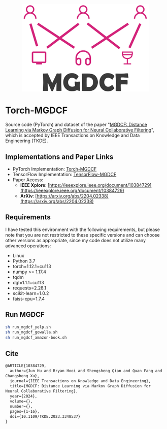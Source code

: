 <p align="center">
<img src="MGDCF_LOGO.png" width="400"/>
</p>


# Torch-MGDCF
Source code (PyTorch) and dataset of the paper "[MGDCF: Distance Learning via Markov Graph Diffusion for Neural Collaborative Filtering](https://arxiv.org/abs/2204.02338)", which is accepted by IEEE Transactions on Knowledge and Data Engineering (TKDE).



## Implementations and Paper Links

+ PyTorch Implementation: [Torch-MGDCF](https://github.com/CrawlScript/Torch-MGDCF)
+ TensorFlow Implementation: [TensorFlow-MGDCF](https://github.com/hujunxianligong/MGDCF)
+ Paper Access:
    - **IEEE Xplore**: [https://ieeexplore.ieee.org/document/10384729](https://ieeexplore.ieee.org/document/10384729)
    - **ArXiv**: [https://arxiv.org/abs/2204.02338](https://arxiv.org/abs/2204.02338)






## Requirements

I have tested this environment with the following requirements, but please note that you are not restricted to these specific versions and can choose other versions as appropriate, since my code does not utilize many advanced operations:

+ Linux
+ Python 3.7
+ torch=1.12.1+cu113
+ numpy >= 1.17.4
+ tqdm
+ dgl=1.1.1+cu113
+ requests=2.28.1
+ scikit-learn=1.0.2
+ faiss-cpu=1.7.4


## Run MGDCF

```bash
sh run_mgdcf_yelp.sh
sh run_mgdcf_gowalla.sh
sh run_mgdcf_amazon-book.sh
```






## Cite

```
@ARTICLE{10384729,
  author={Jun Hu and Bryan Hooi and Shengsheng Qian and Quan Fang and Changsheng Xu},
  journal={IEEE Transactions on Knowledge and Data Engineering}, 
  title={MGDCF: Distance Learning via Markov Graph Diffusion for Neural Collaborative Filtering}, 
  year={2024},
  volume={},
  number={},
  pages={1-16},
  doi={10.1109/TKDE.2023.3348537}
}
```